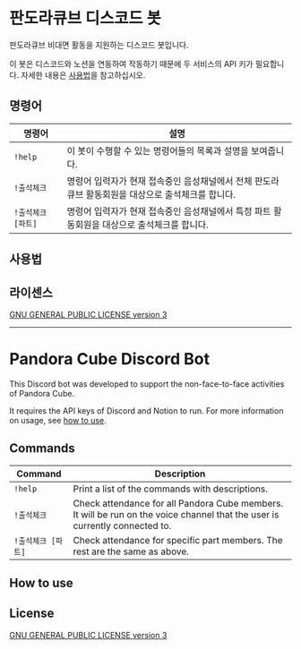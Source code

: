 # 판도라큐브 디스코드 봇

판도라큐브 비대면 활동을 지원하는 디스코드 봇입니다.

이 봇은 디스코드와 노션을 연동하여 작동하기 때문에 두 서비스의 API 키가 필요합니다. 자세한 내용은 [사용법](#사용법)을 참고하십시오.

## 명령어

| 명령어 | 설명 |
|-|-|
| `!help` | 이 봇이 수행할 수 있는 명령어들의 목록과 설명을 보여줍니다. |
| `!출석체크` | 명령어 입력자가 현재 접속중인 음성채널에서 전체 판도라큐브 활동회원을 대상으로 출석체크를 합니다. |
| `!출석체크 [파트]` | 명령어 입력자가 현재 접속중인 음성채널에서 특정 파트 활동회원을 대상으로 출석체크를 합니다. |

## 사용법

## 라이센스

[GNU GENERAL PUBLIC LICENSE version 3](LICENSE.md)

---

# Pandora Cube Discord Bot

This Discord bot was developed to support the non-face-to-face activities of Pandora Cube.

It requires the API keys of Discord and Notion to run. For more information on usage, see [how to use](#how-to-use).

## Commands

| Command | Description |
|-|-|
| `!help` | Print a list of the commands with descriptions. |
| `!출석체크` | Check attendance for all Pandora Cube members. It will be run on the voice channel that the user is currently connected to. |
| `!출석체크 [파트]` | Check attendance for specific part members. The rest are the same as above. |

## How to use

## License

[GNU GENERAL PUBLIC LICENSE version 3](LICENSE.md)
